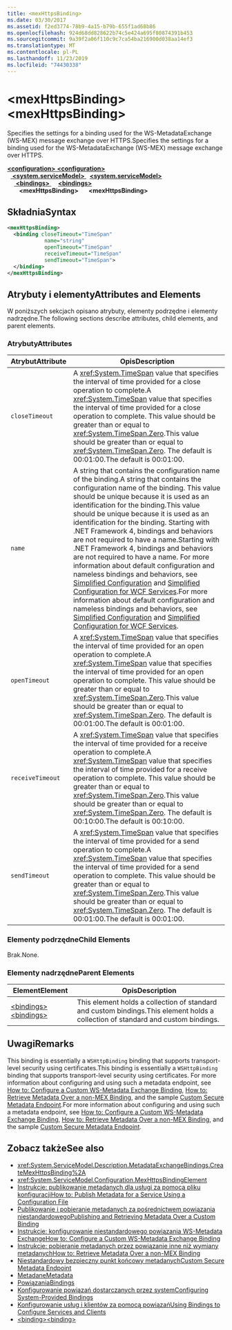 ```yaml
---
title: <mexHttpsBinding>
ms.date: 03/30/2017
ms.assetid: f2ed3774-78b9-4a15-b79b-655f1ad68b86
ms.openlocfilehash: 924d68dd828622b74c5e424a695f80874391b453
ms.sourcegitcommit: 9a39f2a06f110c9c7ca54ba216900d038aa14ef3
ms.translationtype: MT
ms.contentlocale: pl-PL
ms.lasthandoff: 11/23/2019
ms.locfileid: "74430338"
---
```

# <a name="mexhttpsbinding"></a><span data-ttu-id="2f36b-101">\<mexHttpsBinding></span><span class="sxs-lookup"><span data-stu-id="2f36b-101">\<mexHttpsBinding></span></span>
<span data-ttu-id="2f36b-102">Specifies the settings for a binding used for the WS-MetadataExchange (WS-MEX) message exchange over HTTPS.</span><span class="sxs-lookup"><span data-stu-id="2f36b-102">Specifies the settings for a binding used for the WS-MetadataExchange (WS-MEX) message exchange over HTTPS.</span></span>  
  
<span data-ttu-id="2f36b-103">[ **\<configuration>** ](../configuration-element.md)</span><span class="sxs-lookup"><span data-stu-id="2f36b-103">[**\<configuration>**](../configuration-element.md)</span></span>\
<span data-ttu-id="2f36b-104">&nbsp;&nbsp;[ **\<system.serviceModel>** ](system-servicemodel.md)</span><span class="sxs-lookup"><span data-stu-id="2f36b-104">&nbsp;&nbsp;[**\<system.serviceModel>**](system-servicemodel.md)</span></span>\
<span data-ttu-id="2f36b-105">&nbsp;&nbsp;&nbsp;&nbsp;[ **\<bindings>** ](bindings.md)</span><span class="sxs-lookup"><span data-stu-id="2f36b-105">&nbsp;&nbsp;&nbsp;&nbsp;[**\<bindings>**](bindings.md)</span></span>\
<span data-ttu-id="2f36b-106">&nbsp;&nbsp;&nbsp;&nbsp;&nbsp;&nbsp; **\<mexHttpsBinding>**</span><span class="sxs-lookup"><span data-stu-id="2f36b-106">&nbsp;&nbsp;&nbsp;&nbsp;&nbsp;&nbsp;**\<mexHttpsBinding>**</span></span>  
  
## <a name="syntax"></a><span data-ttu-id="2f36b-107">Składnia</span><span class="sxs-lookup"><span data-stu-id="2f36b-107">Syntax</span></span>  
  
```xml  
<mexHttpsBinding>
  <binding closeTimeout="TimeSpan"
            name="string"
            openTimeout="TimeSpan"
            receiveTimeout="TimeSpan"
            sendTimeout="TimeSpan">
  </binding>
</mexHttpsBinding>
```  
  
## <a name="attributes-and-elements"></a><span data-ttu-id="2f36b-108">Atrybuty i elementy</span><span class="sxs-lookup"><span data-stu-id="2f36b-108">Attributes and Elements</span></span>  
 <span data-ttu-id="2f36b-109">W poniższych sekcjach opisano atrybuty, elementy podrzędne i elementy nadrzędne.</span><span class="sxs-lookup"><span data-stu-id="2f36b-109">The following sections describe attributes, child elements, and parent elements.</span></span>  
  
### <a name="attributes"></a><span data-ttu-id="2f36b-110">Atrybuty</span><span class="sxs-lookup"><span data-stu-id="2f36b-110">Attributes</span></span>  
  
|<span data-ttu-id="2f36b-111">Atrybut</span><span class="sxs-lookup"><span data-stu-id="2f36b-111">Attribute</span></span>|<span data-ttu-id="2f36b-112">Opis</span><span class="sxs-lookup"><span data-stu-id="2f36b-112">Description</span></span>|  
|---------------|-----------------|  
|`closeTimeout`|<span data-ttu-id="2f36b-113">A <xref:System.TimeSpan> value that specifies the interval of time provided for a close operation to complete.</span><span class="sxs-lookup"><span data-stu-id="2f36b-113">A <xref:System.TimeSpan> value that specifies the interval of time provided for a close operation to complete.</span></span> <span data-ttu-id="2f36b-114">This value should be greater than or equal to <xref:System.TimeSpan.Zero>.</span><span class="sxs-lookup"><span data-stu-id="2f36b-114">This value should be greater than or equal to <xref:System.TimeSpan.Zero>.</span></span> <span data-ttu-id="2f36b-115">The default is 00:01:00.</span><span class="sxs-lookup"><span data-stu-id="2f36b-115">The default is 00:01:00.</span></span>|  
|`name`|<span data-ttu-id="2f36b-116">A string that contains the configuration name of the binding.</span><span class="sxs-lookup"><span data-stu-id="2f36b-116">A string that contains the configuration name of the binding.</span></span> <span data-ttu-id="2f36b-117">This value should be unique because it is used as an identification for the binding.</span><span class="sxs-lookup"><span data-stu-id="2f36b-117">This value should be unique because it is used as an identification for the binding.</span></span> <span data-ttu-id="2f36b-118">Starting with .NET Framework 4, bindings and behaviors are not required to have a name.</span><span class="sxs-lookup"><span data-stu-id="2f36b-118">Starting with .NET Framework 4, bindings and behaviors are not required to have a name.</span></span> <span data-ttu-id="2f36b-119">For more information about default configuration and nameless bindings and behaviors, see [Simplified Configuration](../../../wcf/simplified-configuration.md) and [Simplified Configuration for WCF Services](../../../wcf/samples/simplified-configuration-for-wcf-services.md).</span><span class="sxs-lookup"><span data-stu-id="2f36b-119">For more information about default configuration and nameless bindings and behaviors, see [Simplified Configuration](../../../wcf/simplified-configuration.md) and [Simplified Configuration for WCF Services](../../../wcf/samples/simplified-configuration-for-wcf-services.md).</span></span>|  
|`openTimeout`|<span data-ttu-id="2f36b-120">A <xref:System.TimeSpan> value that specifies the interval of time provided for an open operation to complete.</span><span class="sxs-lookup"><span data-stu-id="2f36b-120">A <xref:System.TimeSpan> value that specifies the interval of time provided for an open operation to complete.</span></span> <span data-ttu-id="2f36b-121">This value should be greater than or equal to <xref:System.TimeSpan.Zero>.</span><span class="sxs-lookup"><span data-stu-id="2f36b-121">This value should be greater than or equal to <xref:System.TimeSpan.Zero>.</span></span> <span data-ttu-id="2f36b-122">The default is 00:01:00.</span><span class="sxs-lookup"><span data-stu-id="2f36b-122">The default is 00:01:00.</span></span>|  
|`receiveTimeout`|<span data-ttu-id="2f36b-123">A <xref:System.TimeSpan> value that specifies the interval of time provided for a receive operation to complete.</span><span class="sxs-lookup"><span data-stu-id="2f36b-123">A <xref:System.TimeSpan> value that specifies the interval of time provided for a receive operation to complete.</span></span> <span data-ttu-id="2f36b-124">This value should be greater than or equal to <xref:System.TimeSpan.Zero>.</span><span class="sxs-lookup"><span data-stu-id="2f36b-124">This value should be greater than or equal to <xref:System.TimeSpan.Zero>.</span></span> <span data-ttu-id="2f36b-125">The default is 00:10:00.</span><span class="sxs-lookup"><span data-stu-id="2f36b-125">The default is 00:10:00.</span></span>|  
|`sendTimeout`|<span data-ttu-id="2f36b-126">A <xref:System.TimeSpan> value that specifies the interval of time provided for a send operation to complete.</span><span class="sxs-lookup"><span data-stu-id="2f36b-126">A <xref:System.TimeSpan> value that specifies the interval of time provided for a send operation to complete.</span></span> <span data-ttu-id="2f36b-127">This value should be greater than or equal to <xref:System.TimeSpan.Zero>.</span><span class="sxs-lookup"><span data-stu-id="2f36b-127">This value should be greater than or equal to <xref:System.TimeSpan.Zero>.</span></span> <span data-ttu-id="2f36b-128">The default is 00:01:00.</span><span class="sxs-lookup"><span data-stu-id="2f36b-128">The default is 00:01:00.</span></span>|  
  
### <a name="child-elements"></a><span data-ttu-id="2f36b-129">Elementy podrzędne</span><span class="sxs-lookup"><span data-stu-id="2f36b-129">Child Elements</span></span>  
 <span data-ttu-id="2f36b-130">Brak.</span><span class="sxs-lookup"><span data-stu-id="2f36b-130">None.</span></span>  
  
### <a name="parent-elements"></a><span data-ttu-id="2f36b-131">Elementy nadrzędne</span><span class="sxs-lookup"><span data-stu-id="2f36b-131">Parent Elements</span></span>  
  
|<span data-ttu-id="2f36b-132">Element</span><span class="sxs-lookup"><span data-stu-id="2f36b-132">Element</span></span>|<span data-ttu-id="2f36b-133">Opis</span><span class="sxs-lookup"><span data-stu-id="2f36b-133">Description</span></span>|  
|-------------|-----------------|  
|[<span data-ttu-id="2f36b-134">\<bindings></span><span class="sxs-lookup"><span data-stu-id="2f36b-134">\<bindings></span></span>](bindings.md)|<span data-ttu-id="2f36b-135">This element holds a collection of standard and custom bindings.</span><span class="sxs-lookup"><span data-stu-id="2f36b-135">This element holds a collection of standard and custom bindings.</span></span>|  
  
## <a name="remarks"></a><span data-ttu-id="2f36b-136">Uwagi</span><span class="sxs-lookup"><span data-stu-id="2f36b-136">Remarks</span></span>  
 <span data-ttu-id="2f36b-137">This binding is essentially a `WSHttpBinding` binding that supports transport-level security using certificates.</span><span class="sxs-lookup"><span data-stu-id="2f36b-137">This binding is essentially a `WSHttpBinding` binding that supports transport-level security using certificates.</span></span> <span data-ttu-id="2f36b-138">For more information about configuring and using such a metadata endpoint, see [How to: Configure a Custom WS-Metadata Exchange Binding](../../../wcf/extending/how-to-configure-a-custom-ws-metadata-exchange-binding.md), [How to: Retrieve Metadata Over a non-MEX Binding](../../../wcf/extending/how-to-retrieve-metadata-over-a-non-mex-binding.md), and the sample [Custom Secure Metadata Endpoint](../../../wcf/samples/custom-secure-metadata-endpoint.md).</span><span class="sxs-lookup"><span data-stu-id="2f36b-138">For more information about configuring and using such a metadata endpoint, see [How to: Configure a Custom WS-Metadata Exchange Binding](../../../wcf/extending/how-to-configure-a-custom-ws-metadata-exchange-binding.md), [How to: Retrieve Metadata Over a non-MEX Binding](../../../wcf/extending/how-to-retrieve-metadata-over-a-non-mex-binding.md), and the sample [Custom Secure Metadata Endpoint](../../../wcf/samples/custom-secure-metadata-endpoint.md).</span></span>  
  
## <a name="see-also"></a><span data-ttu-id="2f36b-139">Zobacz także</span><span class="sxs-lookup"><span data-stu-id="2f36b-139">See also</span></span>

- <xref:System.ServiceModel.Description.MetadataExchangeBindings.CreateMexHttpsBinding%2A>
- <xref:System.ServiceModel.Configuration.MexHttpsBindingElement>
- [<span data-ttu-id="2f36b-140">Instrukcje: publikowanie metadanych dla usługi za pomocą pliku konfiguracji</span><span class="sxs-lookup"><span data-stu-id="2f36b-140">How to: Publish Metadata for a Service Using a Configuration File</span></span>](../../../wcf/feature-details/how-to-publish-metadata-for-a-service-using-a-configuration-file.md)
- [<span data-ttu-id="2f36b-141">Publikowanie i pobieranie metadanych za pośrednictwem powiązania niestandardowego</span><span class="sxs-lookup"><span data-stu-id="2f36b-141">Publishing and Retrieving Metadata Over a Custom Binding</span></span>](../../../wcf/extending/publishing-and-retrieving-metadata-over-a-custom-binding.md)
- [<span data-ttu-id="2f36b-142">Instrukcje: konfigurowanie niestandardowego powiązania WS-Metadata Exchange</span><span class="sxs-lookup"><span data-stu-id="2f36b-142">How to: Configure a Custom WS-Metadata Exchange Binding</span></span>](../../../wcf/extending/how-to-configure-a-custom-ws-metadata-exchange-binding.md)
- [<span data-ttu-id="2f36b-143">Instrukcje: pobieranie metadanych przez powiązanie inne niż wymiany metadanych</span><span class="sxs-lookup"><span data-stu-id="2f36b-143">How to: Retrieve Metadata Over a non-MEX Binding</span></span>](../../../wcf/extending/how-to-retrieve-metadata-over-a-non-mex-binding.md)
- [<span data-ttu-id="2f36b-144">Niestandardowy bezpieczny punkt końcowy metadanych</span><span class="sxs-lookup"><span data-stu-id="2f36b-144">Custom Secure Metadata Endpoint</span></span>](../../../wcf/samples/custom-secure-metadata-endpoint.md)
- [<span data-ttu-id="2f36b-145">Metadane</span><span class="sxs-lookup"><span data-stu-id="2f36b-145">Metadata</span></span>](../../../wcf/feature-details/metadata.md)
- [<span data-ttu-id="2f36b-146">Powiązania</span><span class="sxs-lookup"><span data-stu-id="2f36b-146">Bindings</span></span>](../../../wcf/bindings.md)
- [<span data-ttu-id="2f36b-147">Konfigurowanie powiązań dostarczanych przez system</span><span class="sxs-lookup"><span data-stu-id="2f36b-147">Configuring System-Provided Bindings</span></span>](../../../wcf/feature-details/configuring-system-provided-bindings.md)
- [<span data-ttu-id="2f36b-148">Konfigurowanie usług i klientów za pomocą powiązań</span><span class="sxs-lookup"><span data-stu-id="2f36b-148">Using Bindings to Configure Services and Clients</span></span>](../../../wcf/using-bindings-to-configure-services-and-clients.md)
- [<span data-ttu-id="2f36b-149">\<binding></span><span class="sxs-lookup"><span data-stu-id="2f36b-149">\<binding></span></span>](bindings.md)
